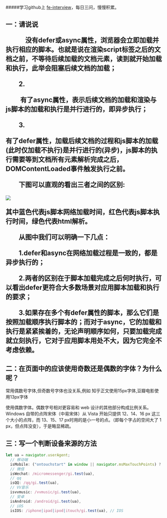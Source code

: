 #####学习github上 [fe-interview](https://github.com/haizlin/fe-interview)，每日三问，慢慢积累。

## 一：请说说<script>、<script async>和<script defer>的区别

script标签存在两个属性，defer和async，因此script标签的使用分为三种情况：

　　1.<script src="example.js"></script>

　　　没有defer或async属性，浏览器会立即加载并执行相应的脚本。也就是说在渲染script标签之后的文档之前，不等待后续加载的文档元素，读到就开始加载和执行，此举会阻塞后续文档的加载；

　　2.<script async src="example.js"></script>

　　  有了async属性，表示后续文档的加载和渲染与js脚本的加载和执行是并行进行的，即异步执行；

　　3.<script defer src="example.js"></script>

​     有了defer属性，加载后续文档的过程和js脚本的加载(此时仅加载不执行)是并行进行的(异步)，js脚本的执行需要等到文档所有元素解析完成之后，DOMContentLoaded事件触发执行之前。

　　下图可以直观的看出三者之间的区别:

![](https://camo.githubusercontent.com/3cfc9c7f3ff4185cd5c2d9d40c03e942b98c6dfd/68747470733a2f2f692e737461636b2e696d6775722e636f6d2f77664c38322e706e67)

其中蓝色代表js脚本网络加载时间，红色代表js脚本执行时间，绿色代表html解析。

　　从图中我们可以明确一下几点：

　　1.defer和async在网络加载过程是一致的，都是异步执行的；

　　2.两者的区别在于脚本加载完成之后何时执行，可以看出defer更符合大多数场景对应用脚本加载和执行的要求；

　　3.如果存在多个有defer属性的脚本，那么它们是按照加载顺序执行脚本的；而对于async，它的加载和执行是紧紧挨着的，无论声明顺序如何，只要加载完成就立刻执行，它对于应用脚本用处不大，因为它完全不考虑依赖。



## 二：在页面中的应该使用奇数还是偶数的字体？为什么呢？

常用偶数号字体,但奇数号字体也没关系,例如 知乎正文使用15px字体,豆瓣电影使用13px字体

使用偶数字体。偶数字号相对更容易和 web 设计的其他部分构成比例关系。Windows 自带的点阵宋体（中易宋体）从 Vista 开始只提供  12、14、16 px 这三个大小的点阵，而 13、15、17 px时用的是小一号的点。（即每个字占的空间大了 1  px，但点阵没变），于是略显稀疏。



## 三：写一个判断设备来源的方法

```js
let ua = navigator.userAgent;
  // 移动端
  isMobile: ("ontouchstart" in window || navigator.msMaxTouchPoints) ? true : false,
  // 微信
  isWechat: /micromessenger/gi.test(ua),
  // qq
  isQQ: /qq/gi.test(ua),
  // VV音乐
  isvvmusic: /vvmusic/gi.test(ua),
  // 安卓
  isAndroid: /android/gi.test(ua),
  // iOS
  isIOS: /iphone|ipad|ipod|itouch/gi.test(ua), // IOS
```

